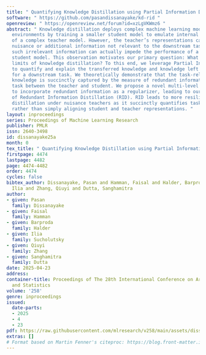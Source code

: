 ```yaml
---
title: " Quantifying Knowledge Distillation using Partial Information Decomposition "
software: " https://github.com/pasandissanayake/kd-rid "
openreview: " https://openreview.net/forum?id=xzLgVKWmz6 "
abstract: " Knowledge distillation deploys complex machine learning models in resource-constrained
  environments by training a smaller student model to emulate internal representations
  of a complex teacher model. However, the teacher’s representations can also encode
  nuisance or additional information not relevant to the downstream task. Distilling
  such irrelevant information can actually impede the performance of a capacity-limited
  student model. This observation motivates our primary question: What are the information-theoretic
  limits of knowledge distillation? To this end, we leverage Partial Information Decomposition
  to quantify and explain the transferred knowledge and knowledge left to distill
  for a downstream task. We theoretically demonstrate that the task-relevant transferred
  knowledge is succinctly captured by the measure of redundant information about the
  task between the teacher and student. We propose a novel multi-level optimization
  to incorporate redundant information as a regularizer, leading to our framework
  of Redundant Information Distillation (RID). RID leads to more resilient and effective
  distillation under nuisance teachers as it succinctly quantifies task-relevant knowledge
  rather than simply aligning student and teacher representations. "
layout: inproceedings
series: Proceedings of Machine Learning Research
publisher: PMLR
issn: 2640-3498
id: dissanayake25a
month: 0
tex_title: " Quantifying Knowledge Distillation using Partial Information Decomposition "
firstpage: 4474
lastpage: 4482
page: 4474-4482
order: 4474
cycles: false
bibtex_author: Dissanayake, Pasan and Hamman, Faisal and Halder, Barproda and Sucholutsky,
  Ilia and Zhang, Qiuyi and Dutta, Sanghamitra
author:
- given: Pasan
  family: Dissanayake
- given: Faisal
  family: Hamman
- given: Barproda
  family: Halder
- given: Ilia
  family: Sucholutsky
- given: Qiuyi
  family: Zhang
- given: Sanghamitra
  family: Dutta
date: 2025-04-23
address:
container-title: Proceedings of The 28th International Conference on Artificial Intelligence
  and Statistics
volume: '258'
genre: inproceedings
issued:
  date-parts:
  - 2025
  - 4
  - 23
pdf: https://raw.githubusercontent.com/mlresearch/v258/main/assets/dissanayake25a/dissanayake25a.pdf
extras: []
# Format based on Martin Fenner's citeproc: https://blog.front-matter.io/posts/citeproc-yaml-for-bibliographies/
---
```

